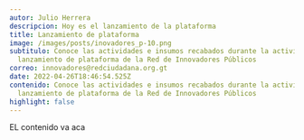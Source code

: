 ```yaml
---
autor: Julio Herrera
descripcion: Hoy es el lanzamiento de la plataforma
title: Lanzamiento de plataforma
image: /images/posts/inovadores_p-10.png
subtitulo: Conoce las actividades e insumos recabados durante la actividad del
  lanzamiento de plataforma de la Red de Innovadores Públicos
correo: innovadores@redciudadana.org.gt
date: 2022-04-26T18:46:54.525Z
contenido: Conoce las actividades e insumos recabados durante la actividad del
  lanzamiento de plataforma de la Red de Innovadores Públicos
highlight: false
---
```

EL contenido va aca